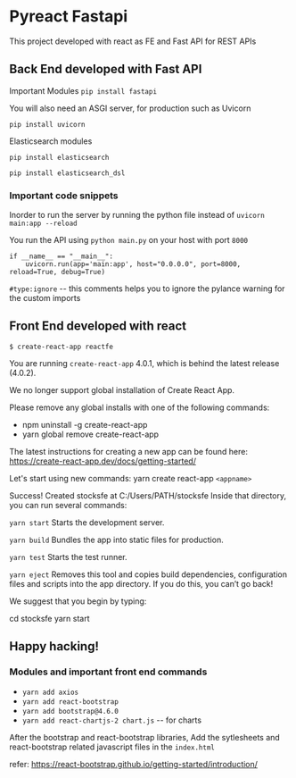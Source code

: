# Pyreact Fastapi
This project developed with react as FE and Fast API for REST APIs

## Back End developed with Fast API
Important Modules
`pip install fastapi`

You will also need an ASGI server, for production such as Uvicorn

`pip install uvicorn`

Elasticsearch modules

`pip install elasticsearch`

`pip install elasticsearch_dsl`

### Important code snippets
Inorder to run the server by running the python file instead of `uvicorn main:app --reload`

You run the API using `python main.py` on your host with port `8000`
```
if __name__ == "__main__":
    uvicorn.run(app='main:app', host="0.0.0.0", port=8000, reload=True, debug=True)
```

`#type:ignore` -- this comments helps you to ignore the pylance warning for the custom imports
## Front End developed with react
`$ create-react-app reactfe`

You are running `create-react-app` 4.0.1, which is behind the latest release (4.0.2).

We no longer support global installation of Create React App.

Please remove any global installs with one of the following commands:
- npm uninstall -g create-react-app
- yarn global remove create-react-app

The latest instructions for creating a new app can be found here:
https://create-react-app.dev/docs/getting-started/

Let's start using new commands:
yarn create react-app `<appname>`

Success! Created stocksfe at C:/Users/PATH/stocksfe
Inside that directory, you can run several commands:

  `yarn start`
    Starts the development server.

  `yarn build`
    Bundles the app into static files for production.

  `yarn test`
    Starts the test runner.

  `yarn eject`
    Removes this tool and copies build dependencies, configuration files
    and scripts into the app directory. If you do this, you can’t go back!

We suggest that you begin by typing:

  cd stocksfe
  yarn start

Happy hacking!
---------------------------------------------------------------------------------
### Modules and important front end commands
- `yarn add axios`
- `yarn add react-bootstrap`
- `yarn add bootstrap@4.6.0`
- `yarn add react-chartjs-2 chart.js` -- for charts

After the bootstrap and react-bootstrap libraries, Add the sytlesheets and react-bootstrap related javascript files in the `index.html` 

refer: https://react-bootstrap.github.io/getting-started/introduction/